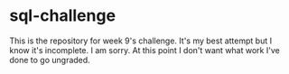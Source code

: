 # sql-challenge

This is the repository for week 9's challenge. It's my best attempt but I know it's incomplete. I am sorry. At this point I don't want what work I've done to go ungraded.
